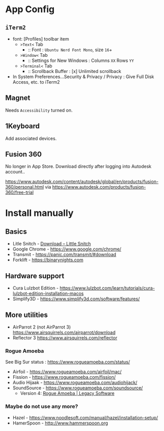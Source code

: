 App Config
==========

`iTerm2`
--------

-	font: \[Profiles] toolbar item
	-	`>Text<` Tab
		-	:: Font : `Ubuntu Nerd Font Mono`, size `16`+
	-	`>Window<` Tab
		-	:: Settings for New Windows : Columns `XX` Rows `YY`
	-	`>Terminal<` Tab
		-	:: Scrollback Buffer : [x] Unlimited scrollback
-	In System Preferences...Security & Privacy / Privacy : Give Full Disk Access, etc. to iTerm2

Magnet
------

Needs `Accessibility` turned on.

1Keyboard
---------

Add associated devices.

Fusion 360
----------

No longer in App Store. Download directly after logging into Autodesk account..

https://www.autodesk.com/content/autodesk/global/en/products/fusion-360/personal.html via https://www.autodesk.com/products/fusion-360/free-trial

Install manually
================

Basics
------

-   Litle Snitch - [Download – Little Snitch](https://www.obdev.at/products/littlesnitch/download.html)
-	Google Chrome - https://www.google.com/chrome/
-   Transmit - https://panic.com/transmit/#download
-   Forklift - https://binarynights.com

Hardware support
----------------

-	Cura Lulzbot Edition - https://www.lulzbot.com/learn/tutorials/cura-lulzbot-edition-installation-macos
-	Simplify3D - https://www.simplify3d.com/software/features/

More utilities
------------------

-	AirParrot 2 (not AirParrot 3) https://www.airsquirrels.com/airparrot/download
-	Reflector 3 https://www.airsquirrels.com/reflector

### Rogue Amoeba

See Big Sur status : https://www.rogueamoeba.com/status/

-	Airfoil - https://www.rogueamoeba.com/airfoil/mac/
-	Fission - https://www.rogueamoeba.com/fission/
-	Audio Hijaak - https://www.rogueamoeba.com/audiohijack/
-	SoundSource - https://www.rogueamoeba.com/soundsource/
    - Version 4: [Rogue Amoeba | Legacy Software](https://www.rogueamoeba.com/legacy/#soundsource)

### Maybe do not use any more?

-	Hazel - https://www.noodlesoft.com/manual/hazel/installation-setup/
-	HamerSpoon - http://www.hammerspoon.org
